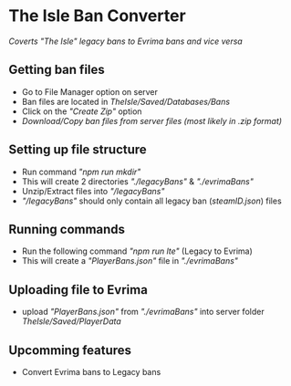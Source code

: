 # The Isle Ban Converter

_Coverts "The Isle" legacy bans to Evrima bans and vice versa_

## Getting ban files

- Go to File Manager option on server
- Ban files are located in _TheIsle/Saved/Databases/Bans_
- Click on the _"Create Zip"_ option
- _Download/Copy ban files from server files (most likely in .zip format)_

## Setting up file structure

- Run command _"npm run mkdir"_
- This will create 2 directories _"./legacyBans"_ & _"./evrimaBans"_
- Unzip/Extract files into _"/legacyBans"_
- _"/legacyBans"_ should only contain all legacy ban (_steamID.json_) files

## Running commands

- Run the following command _"npm run lte"_ (Legacy to Evrima)
- This will create a _"PlayerBans.json"_ file in _"./evrimaBans"_

## Uploading file to Evrima

- upload _"PlayerBans.json"_ from _"./evrimaBans"_ into server folder _TheIsle/Saved/PlayerData_

## Upcomming features

- Convert Evrima bans to Legacy bans
